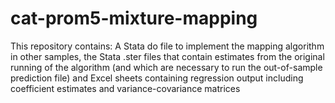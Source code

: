 # cat-prom5-mixture-mapping

This repository contains: A Stata do file to implement the mapping algorithm in other samples, the Stata .ster files that contain estimates from the original running of the algorithm (and which are necessary to run the out-of-sample prediction file) and Excel sheets containing regression output including coefficient estimates and variance-covariance matrices
